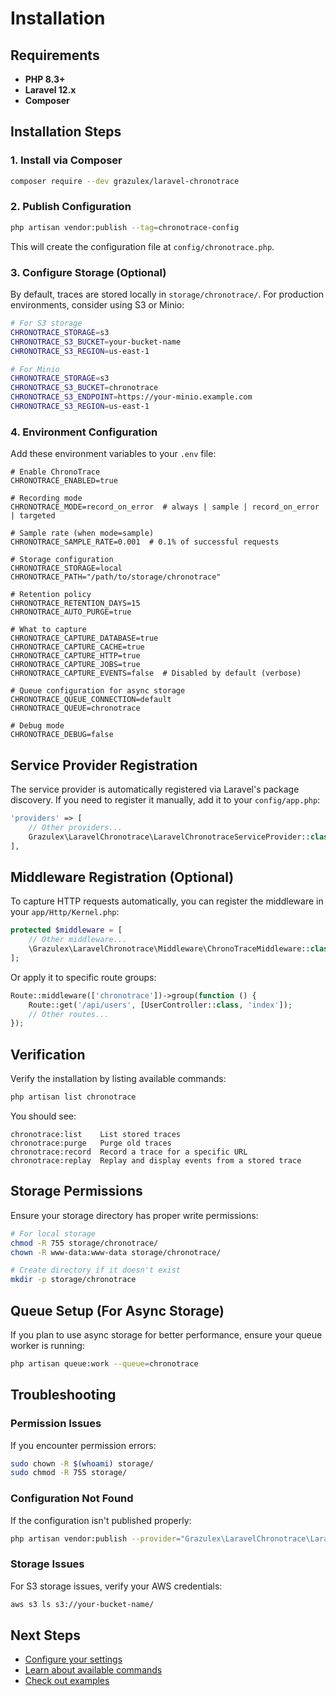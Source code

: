 # Installation

## Requirements

- **PHP 8.3+**
- **Laravel 12.x**
- **Composer**

## Installation Steps

### 1. Install via Composer

```bash
composer require --dev grazulex/laravel-chronotrace
```

### 2. Publish Configuration

```bash
php artisan vendor:publish --tag=chronotrace-config
```

This will create the configuration file at `config/chronotrace.php`.

### 3. Configure Storage (Optional)

By default, traces are stored locally in `storage/chronotrace/`. For production environments, consider using S3 or Minio:

```bash
# For S3 storage
CHRONOTRACE_STORAGE=s3
CHRONOTRACE_S3_BUCKET=your-bucket-name
CHRONOTRACE_S3_REGION=us-east-1

# For Minio
CHRONOTRACE_STORAGE=s3
CHRONOTRACE_S3_BUCKET=chronotrace
CHRONOTRACE_S3_ENDPOINT=https://your-minio.example.com
CHRONOTRACE_S3_REGION=us-east-1
```

### 4. Environment Configuration

Add these environment variables to your `.env` file:

```env
# Enable ChronoTrace
CHRONOTRACE_ENABLED=true

# Recording mode
CHRONOTRACE_MODE=record_on_error  # always | sample | record_on_error | targeted

# Sample rate (when mode=sample)
CHRONOTRACE_SAMPLE_RATE=0.001  # 0.1% of successful requests

# Storage configuration
CHRONOTRACE_STORAGE=local
CHRONOTRACE_PATH="/path/to/storage/chronotrace"

# Retention policy
CHRONOTRACE_RETENTION_DAYS=15
CHRONOTRACE_AUTO_PURGE=true

# What to capture
CHRONOTRACE_CAPTURE_DATABASE=true
CHRONOTRACE_CAPTURE_CACHE=true
CHRONOTRACE_CAPTURE_HTTP=true
CHRONOTRACE_CAPTURE_JOBS=true
CHRONOTRACE_CAPTURE_EVENTS=false  # Disabled by default (verbose)

# Queue configuration for async storage
CHRONOTRACE_QUEUE_CONNECTION=default
CHRONOTRACE_QUEUE=chronotrace

# Debug mode
CHRONOTRACE_DEBUG=false
```

## Service Provider Registration

The service provider is automatically registered via Laravel's package discovery. If you need to register it manually, add it to your `config/app.php`:

```php
'providers' => [
    // Other providers...
    Grazulex\LaravelChronotrace\LaravelChronotraceServiceProvider::class,
],
```

## Middleware Registration (Optional)

To capture HTTP requests automatically, you can register the middleware in your `app/Http/Kernel.php`:

```php
protected $middleware = [
    // Other middleware...
    \Grazulex\LaravelChronotrace\Middleware\ChronoTraceMiddleware::class,
];
```

Or apply it to specific route groups:

```php
Route::middleware(['chronotrace'])->group(function () {
    Route::get('/api/users', [UserController::class, 'index']);
    // Other routes...
});
```

## Verification

Verify the installation by listing available commands:

```bash
php artisan list chronotrace
```

You should see:

```
chronotrace:list    List stored traces
chronotrace:purge   Purge old traces  
chronotrace:record  Record a trace for a specific URL
chronotrace:replay  Replay and display events from a stored trace
```

## Storage Permissions

Ensure your storage directory has proper write permissions:

```bash
# For local storage
chmod -R 755 storage/chronotrace/
chown -R www-data:www-data storage/chronotrace/

# Create directory if it doesn't exist
mkdir -p storage/chronotrace
```

## Queue Setup (For Async Storage)

If you plan to use async storage for better performance, ensure your queue worker is running:

```bash
php artisan queue:work --queue=chronotrace
```

## Troubleshooting

### Permission Issues

If you encounter permission errors:

```bash
sudo chown -R $(whoami) storage/
sudo chmod -R 755 storage/
```

### Configuration Not Found

If the configuration isn't published properly:

```bash
php artisan vendor:publish --provider="Grazulex\LaravelChronotrace\LaravelChronotraceServiceProvider" --tag=config --force
```

### Storage Issues

For S3 storage issues, verify your AWS credentials:

```bash
aws s3 ls s3://your-bucket-name/
```

## Next Steps

- [Configure your settings](configuration.md)
- [Learn about available commands](commands.md)
- [Check out examples](../examples/README.md)